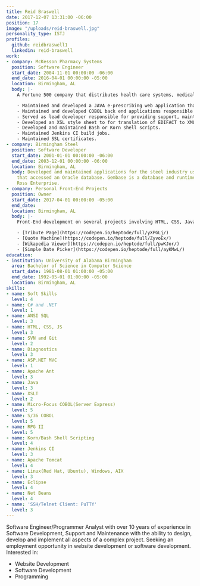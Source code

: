 ```yaml
---
title: Reid Braswell
date: 2017-12-07 13:31:00 -06:00
position: 17
image: "/uploads/reid-braswell.jpg"
personality_type: ISTJ
profiles:
  github: reidbraswell1
  linkedin: reid-braswell
work:
- company: McKesson Pharmacy Systems
  position: Software Engineer
  start_date: 2004-11-01 00:00:00 -06:00
  end_date: 2016-04-01 00:00:00 -05:00
  location: Birmingham, AL
  body: |-
    A Fortune 500 company that distributes health care systems, medical supplies, and pharmaceutical products with more than 65,000 employees and $190 Billion in annual revenue:

    - Maintained and developed a JAVA e-prescribing web application that enabled pharmacies to send and receive electronic prescriptions through the Sure Scripts network.  All messages were base-64 encoded EDIFACT wrapped in XML sent via a secure SSL connection.
    - Maintained and developed COBOL back end applications responsible for parsing, formatting and displaying the EDIFACT e-prescribing message.
    - Served as lead developer responsible for providing support, maintenance of PIHOST  a Java application that facilitated the digital signing and archiving of controlled substance e-prescribing prescription information into a MYSQL database via JPA.
    - Developed an XSL style sheet to for translation of EDIFACT to XML and XML to EDIFACT.
    - Developed and maintained Bash or Korn shell scripts.
    - Maintained Jenkins CI build jobs.
    - Maintained SSL certificates.
- company: Birmingham Steel
  position: Software Developer
  start_date: 2001-01-01 00:00:00 -06:00
  end_date: 2003-12-01 00:00:00 -06:00
  location: Birmingham, AL
  body: Developed and maintained applications for the steel industry using Gembase
    that accessed an Oracle database. Gembase is a database and runtime engine from
    Ross Enterprise.
- company: Personal Front-End Projects
  position: Owner
  start_date: 2017-04-01 00:00:00 -05:00
  end_date: 
  location: Birmingham, AL
  body: |-
    Front-End development on several projects involving HTML, CSS, JavaScript, jQuery, and Bootstrap:

    - [Tribute Page](https://codepen.io/heptode/full/yXPGLj/)
    - [Quote Machine](https://codepen.io/heptode/full/ZyvoEx/)
    - [Wikapedia Viewer](https://codepen.io/heptode/full/pwKJor/)
    - [Simple Date Picker](https://codepen.io/heptode/full/ayKMwL/)
education:
- institution: University of Alabama Birmingham
  area: Bachelor of Science in Computer Science
  start_date: 1981-08-01 01:00:00 -05:00
  end_date: 1992-05-01 01:00:00 -05:00
  location: Birmingham, AL
skills:
- name: Soft Skills
  level: 4
- name: C# and .NET
  level: 1
- name: ANSI SQL
  level: 3
- name: HTML, CSS, JS
  level: 3
- name: SVN and Git
  level: 2
- name: Diagnostics
  level: 3
- name: ASP.NET MVC
  level: 1
- name: Apache Ant
  level: 3
- name: Java
  level: 3
- name: XSLT
  level: 2
- name: Micro-Focus COBOL(Server Express)
  level: 5
- name: S/36 COBOL
  level: 5
- name: RPG II
  level: 5
- name: Korn/Bash Shell Scripting
  level: 4
- name: Jenkins CI
  level: 3
- name: Apache Tomcat
  level: 4
- name: Linux(Red Hat, Ubuntu), Windows, AIX
  level: 3
- name: Eclipse
  level: 4
- name: Net Beans
  level: 4
- name: 'SSH/Telnet Client: PuTTY'
  level: 3
---
```


Software Engineer/Programmer Analyst with over 10 years of experience in Software Development, Support and Maintenance with the ability to design, develop and implement all aspects of a complex project. Seeking an employment opportunity in website development or software development. Interested in:

- Website Development
- Software Development
- Programming
